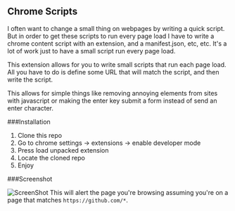 Chrome Scripts
---

I often want to change a small thing on webpages by writing a quick script.  But in order to get these scripts to run every page load I have to write a chrome content script with an extension, and a manifest.json, etc, etc.  It's a lot of work just to have a small script run every page load.

This extension allows for you to write small scripts that run each page load.  All you have to do is define some URL that will match the script, and then write the script.

This allows for simple things like removing annoying elements from sites with javascript or making the enter key submit a form instead of send an enter character.


###Installation

1. Clone this repo
2. Go to chrome settings -> extensions -> enable developer mode
3. Press load unpacked extension
4. Locate the cloned repo
5. Enjoy


###Screenshot

![ScreenShot](http://i.imgur.com/UGmV9MP.png)
This will alert the page you're browsing assuming you're on a page that matches `https://github.com/*`.
